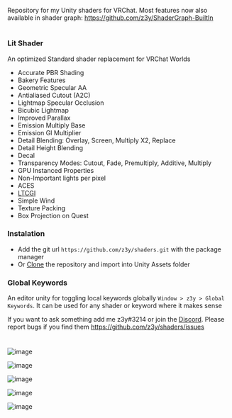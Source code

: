 Repository for my Unity shaders for VRChat. Most features now also available in shader graph: https://github.com/z3y/ShaderGraph-BuiltIn
#
### Lit Shader
An optimized Standard shader replacement for VRChat Worlds

- Accurate PBR Shading
- Bakery Features
- Geometric Specular AA
- Antialiased Cutout (A2C)
- Lightmap Specular Occlusion
- Bicubic Lightmap
- Improved Parallax
- Emission Multiply Base
- Emission GI Multiplier
- Detail Blending: Overlay, Screen, Multiply X2, Replace
- Detail Height Blending
- Decal
- Transparency Modes: Cutout, Fade, Premultiply, Additive, Multiply
- GPU Instanced Properties
- Non-Important lights per pixel
- ACES
- [LTCGI](https://github.com/PiMaker/ltcgi)
- Simple Wind
- Texture Packing
- Box Projection on Quest

### Instalation
- Add the git url `https://github.com/z3y/shaders.git` with the package manager
- Or [Clone](https://github.com/z3y/shaders/archive/refs/heads/main.zip) the repository and import into Unity Assets folder


### Global Keywords
An editor unity for toggling local keywords globally `Window > z3y > Global Keywords`. It can be used for any shader or keyword where it makes sense


If you want to ask something add me z3y#3214 or join the [Discord](https://discord.gg/bw46tKgRFT). Please report bugs if you find them https://github.com/z3y/shaders/issues
#

![image](https://user-images.githubusercontent.com/33181641/181753409-d71e3702-cb96-425b-bb74-015d75d91316.png)

![image](https://user-images.githubusercontent.com/33181641/181753445-afcf4f1f-aa4e-46fe-b5eb-2100540b8665.png)

![image](https://user-images.githubusercontent.com/33181641/181753462-6c609fa6-8cc6-466f-b911-c29a52447714.png)

![image](https://user-images.githubusercontent.com/33181641/181753478-d2297ffa-3082-47fa-9ce0-b553d5581484.png)

![image](https://user-images.githubusercontent.com/33181641/181753499-c3da4465-c02d-4ed8-80f1-1a1c1f9bbab3.png)

